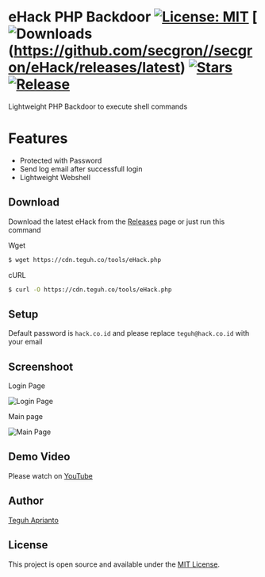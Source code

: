 # eHack PHP Backdoor [![License: MIT](https://img.shields.io/badge/License-MIT-blue.svg)](https://opensource.org/licenses/MIT) [![Downloads](https://img.shields.io/github/downloads/secgron/eHack/total.svg)  (https://github.com/secgron//secgron/eHack/releases/latest) [![Stars](https://img.shields.io/github/stars/secgron/eHack.svg)](https://github.com/secgron/eHack/stargazers) [![Release](https://img.shields.io/github/release/secgron/eHack.svg)](https://github.com/secgron/eHack/releases/latest)
Lightweight PHP Backdoor to execute shell commands

# Features

- Protected with Password
- Send log email after successfull login
- Lightweight Webshell

## Download

Download the latest eHack from the [Releases](https://github.com/secgron/eHack/releases) page or just run this command

Wget
```bash
$ wget https://cdn.teguh.co/tools/eHack.php
```

cURL
```bash
$ curl -O https://cdn.teguh.co/tools/eHack.php
```

## Setup

Default password is `hack.co.id` and please replace `teguh@hack.co.id` with your email

## Screenshoot

Login Page

![Login Page](https://cdn.teguh.co/images/login.png)

Main page

![Main Page](https://cdn.teguh.co/images/main.png)

## Demo Video

Please watch on [YouTube](https://youtu.be/abVt8IXIJd8)

## Author

[Teguh Aprianto](https://teguh.co)

## License

This project is open source and available under the [MIT License](LICENSE).
